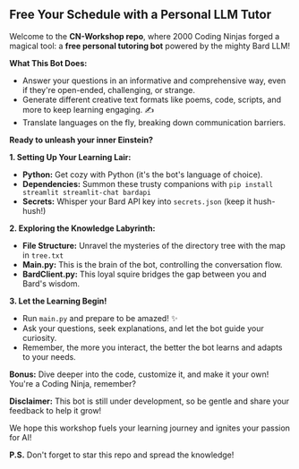 ## Free Your Schedule with a Personal LLM Tutor 

Welcome to the **CN-Workshop repo**, where 2000 Coding Ninjas forged a magical tool: a **free personal tutoring bot** powered by the mighty Bard LLM! 

**What This Bot Does:**

* Answer your questions in an informative and comprehensive way, even if they're open-ended, challenging, or strange. 
* Generate different creative text formats like poems, code, scripts, and more to keep learning engaging. ✍️
* Translate languages on the fly, breaking down communication barriers. ️

**Ready to unleash your inner Einstein?** 

**1. Setting Up Your Learning Lair:**

* **Python:** Get cozy with Python  (it's the bot's language of choice).
* **Dependencies:** Summon these trusty companions with `pip install streamlit streamlit-chat bardapi`
* **Secrets:** Whisper your Bard API key into `secrets.json` (keep it hush-hush!) 

**2. Exploring the Knowledge Labyrinth:**

* **File Structure:** Unravel the mysteries of the directory tree with the map in `tree.txt` ️
* **Main.py:** This is the brain of the bot, controlling the conversation flow. 
* **BardClient.py:** This loyal squire bridges the gap between you and Bard's wisdom. 

**3. Let the Learning Begin!**

* Run `main.py` and prepare to be amazed! ✨
* Ask your questions, seek explanations, and let the bot guide your curiosity. 
* Remember, the more you interact, the better the bot learns and adapts to your needs. 

**Bonus:** Dive deeper into the code, customize it, and make it your own! You're a Coding Ninja, remember? 

**Disclaimer:** This bot is still under development, so be gentle and share your feedback to help it grow! 

We hope this workshop fuels your learning journey and ignites your passion for AI! 

**P.S.** Don't forget to star this repo and spread the knowledge! 


